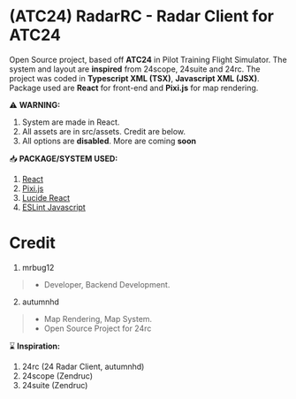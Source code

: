 # (ATC24) RadarRC - Radar Client for **ATC24**
Open Source project, based off **ATC24** in Pilot Training Flight Simulator. The system and layout are **inspired** from 24scope, 24suite and 24rc.
The project was coded in **Typescript XML (TSX)**, **Javascript XML (JSX)**. Package used are **React** for front-end and **Pixi.js** for map rendering.

 ⚠️ **WARNING:**
 1. System are made in React.
 2. All assets are in src/assets. Credit are below.
 3. All options are **disabled**. More are coming **soon**

📥 **PACKAGE/SYSTEM USED:**
1. [React](https://react.dev/)
2. [Pixi.js](https://pixijs.com/)
3. [Lucide React](https://lucide.dev/guide/packages/lucide-react)
3. [ESLint Javascript](https://eslint.org/)

# Credit
1. mrbug12
> - Developer, Backend Development.
2. autumnhd
> - Map Rendering, Map System.
> - Open Source Project for 24rc

⌛ **Inspiration:**
1. 24rc (24 Radar Client, autumnhd)
2. 24scope (Zendruc)
3. 24suite (Zendruc)
